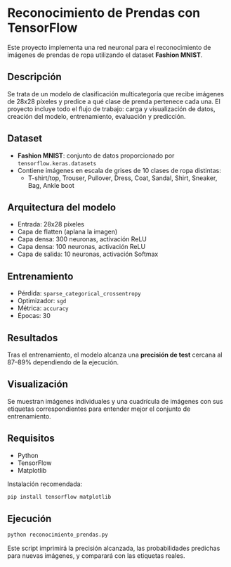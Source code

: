 # Reconocimiento de Prendas con TensorFlow

Este proyecto implementa una red neuronal para el reconocimiento de imágenes de prendas de ropa utilizando el dataset **Fashion MNIST**.

## Descripción

Se trata de un modelo de clasificación multicategoría que recibe imágenes de 28x28 píxeles y predice a qué clase de prenda pertenece cada una. El proyecto incluye todo el flujo de trabajo: carga y visualización de datos, creación del modelo, entrenamiento, evaluación y predicción.

## Dataset

- **Fashion MNIST**: conjunto de datos proporcionado por `tensorflow.keras.datasets`
- Contiene imágenes en escala de grises de 10 clases de ropa distintas:
  - T-shirt/top, Trouser, Pullover, Dress, Coat, Sandal, Shirt, Sneaker, Bag, Ankle boot

## Arquitectura del modelo

- Entrada: 28x28 píxeles
- Capa de flatten (aplana la imagen)
- Capa densa: 300 neuronas, activación ReLU
- Capa densa: 100 neuronas, activación ReLU
- Capa de salida: 10 neuronas, activación Softmax

## Entrenamiento

- Pérdida: `sparse_categorical_crossentropy`
- Optimizador: `sgd`
- Métrica: `accuracy`
- Épocas: 30

## Resultados

Tras el entrenamiento, el modelo alcanza una **precisión de test** cercana al 87–89% dependiendo de la ejecución.

## Visualización

Se muestran imágenes individuales y una cuadrícula de imágenes con sus etiquetas correspondientes para entender mejor el conjunto de entrenamiento.

## Requisitos

- Python
- TensorFlow
- Matplotlib

Instalación recomendada:
```bash
pip install tensorflow matplotlib
```

## Ejecución

```bash
python reconocimiento_prendas.py
```

Este script imprimirá la precisión alcanzada, las probabilidades predichas para nuevas imágenes, y comparará con las etiquetas reales.
